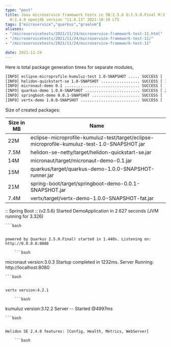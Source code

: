 ```yaml
---
type: "post"
title: Java microservice framework tests in SB:2.5.6 Q:2.5.0.Final M:3.2.0 V:4.2.1
  H:2.4.0 openjdk version "11.0.13" 2021-10-19 LTS
tags: ["microservice","quarkus","graalvm"]
aliases:
- "/microservicetests/2021/11/24/microservice-framework-test-11.html"
- "/microservicetests/2021/11/24/microservice-framework-test-11/"
- "/microservicetests/2021/11/24/microservice-framework-test-11"

date: 2021-11-24
---
```

 
Here is total package generation times for separate modules,
```bash
[INFO] eclipse-microprofile-kumuluz-test 1.0-SNAPSHOT ..... SUCCESS [  6.225 s]
[INFO] helidon-quickstart-se 1.0-SNAPSHOT ................. SUCCESS [ 13.097 s]
[INFO] micronaut-demo 0.1 ................................. SUCCESS [  9.787 s]
[INFO] quarkus-demo 1.0.0-SNAPSHOT ........................ SUCCESS [ 20.258 s]
[INFO] springboot-demo 0.0.1-SNAPSHOT ..................... SUCCESS [  8.777 s]
[INFO] vertx-demo 1.0.0-SNAPSHOT .......................... SUCCESS [  5.108 s]
```
Size of created packages:

| Size in MB |  Name |
|------------|-------|
| 22M | eclipse-microprofile-kumuluz-test/target/eclipse-microprofile-kumuluz-test-1.0-SNAPSHOT.jar |
| 7.5M | helidon-se-netty/target/helidon-quickstart-se.jar |
| 14M | micronaut/target/micronaut-demo-0.1.jar |
| 15M | quarkus/target/quarkus-demo-1.0.0-SNAPSHOT-runner.jar |
| 21M | spring-boot/target/springboot-demo-0.0.1-SNAPSHOT.jar |
| 7.4M | vertx/target/vertx-demo-1.0.0-SNAPSHOT-fat.jar |


:: Spring Boot :: (v2.5.6) Started DemoApplication in 2.627 seconds (JVM running for 3.326)

    ```bash
```

powered by Quarkus 2.5.0.Final) started in 1.440s. Listening on: http://0.0.0.0:8080

    ```bash
```

micronaut version:3.0.3 Startup completed in 1232ms. Server Running: http://localhost:8080

    ```bash
```

vertx version:4.2.1

    ```bash
```

kumuluz version:3.12.2 Server -- Started @4997ms

    ```bash
```

Helidon SE 2.4.0 features: [Config, Health, Metrics, WebServer]

    ```bash
```
